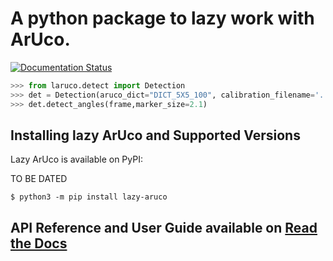 # A python package to lazy work with ArUco.

[![Documentation Status](https://readthedocs.org/projects/lazy-aruco/badge/?version=latest)](https://lazy-aruco.readthedocs.io/en/latest/?badge=latest)

```python
>>> from laruco.detect import Detection
>>> det = Detection(aruco_dict="DICT_5X5_100", calibration_filename='../calibrations/calibration_l.pckl')
>>> det.detect_angles(frame,marker_size=2.1)
```

## Installing lazy ArUco and Supported Versions

Lazy ArUco is available on PyPI: 

TO BE DATED
```console
$ python3 -m pip install lazy-aruco
```

## API Reference and User Guide available on [Read the Docs](https://lazy-aruco.readthedocs.io)
